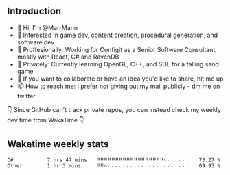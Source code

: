 ## Introduction
- 👋 Hi, I’m @MarrMann
- 👀 Interested in game dev, content creation, procedural generation, and software dev
- 💼 Proffesionally: Working for Configit as a Senior Software Consultant, mostly with React, C# and RavenDB
- 🌱 Privately: Currently learning OpenGL, C++, and SDL for a falling sand game
- 💞️ If you want to collaborate or have an idea you'd like to share, hit me up
- 📫 How to reach me: I prefer not giving out my mail publicly - dm me on twitter

👇 Since GitHub can't track private repos, you can instead check my weekly dev time from WakaTime 👇

<!---
MarrMann/MarrMann is a ✨ special ✨ repository because its `README.md` (this file) appears on your GitHub profile.
You can click the Preview link to take a look at your changes.
--->
## Wakatime weekly stats
<!--START_SECTION:waka-->

```text
C#           7 hrs 47 mins   ⠿⠿⠿⠿⠿⠿⠿⠿⠿⠿⠿⠿⠿⠿⠿⠿⠿⠿⠦⠄⠄⠄⠄⠄⠄   73.27 %
Other        1 hr 3 mins     ⠿⠿⠦⠄⠄⠄⠄⠄⠄⠄⠄⠄⠄⠄⠄⠄⠄⠄⠄⠄⠄⠄⠄⠄⠄   09.93 %
```

<!--END_SECTION:waka-->
